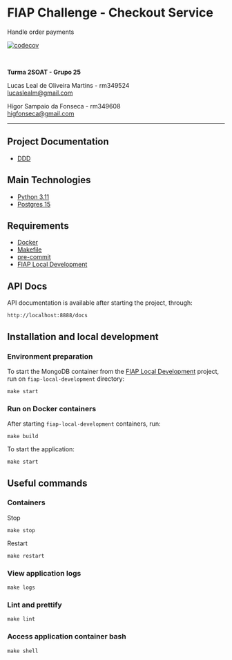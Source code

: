 # FIAP Challenge - Checkout Service

Handle order payments

[![codecov](https://codecov.io/gh/higfonseca/fiap-challenge-checkout/graph/badge.svg?token=TFSWM67ENZ)](https://codecov.io/gh/higfonseca/fiap-challenge-checkout)

<br>

**Turma 2SOAT - Grupo 25**

Lucas Leal de Oliveira Martins - rm349524 <br>
lucaslealm@gmail.com

Hígor Sampaio da Fonseca - rm349608 <br>
higfonseca@gmail.com

---

## Project Documentation

- [DDD](https://miro.com/app/board/uXjVM5vyjrM=/?share_link_id=894139570420)

## Main Technologies

- [Python 3.11](https://www.python.org/downloads/release/python-3110/)
- [Postgres 15](https://www.postgresql.org/download/)

## Requirements

- [Docker](https://docs.docker.com/get-docker/)
- [Makefile](https://www.gnu.org/software/make/#download)
- [pre-commit](https://pre-commit.com/)
- [FIAP Local Development](https://github.com/higfonseca/fiap-local-development)

## API Docs

API documentation is available after starting the project, through:

```
http://localhost:8888/docs
```

## Installation and local development

### Environment preparation

To start the MongoDB container from the [FIAP Local Development](https://github.com/higfonseca/fiap-local-development)
project, run on `fiap-local-development` directory:

```
make start
```

### Run on Docker containers

After starting `fiap-local-development` containers, run:

```
make build
```

To start the application:

```
make start
```

## Useful commands

### Containers

Stop

```
make stop
```

Restart

```
make restart
```

### View application logs

```
make logs 
```

### Lint and prettify

```
make lint
```

### Access application container bash

```
make shell
```
